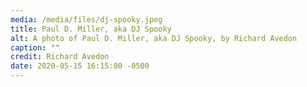 ```yaml
---
media: /media/files/dj-spooky.jpeg
title: Paul D. Miller, aka DJ Spooky
alt: A photo of Paul D. Miller, aka DJ Spooky, by Richard Avedon
caption: ""
credit: Richard Avedon
date: 2020-05-15 16:15:00 -0500
---
```


